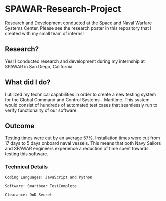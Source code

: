 # SPAWAR-Research-Project
Research and Development conducted at the Space and Naval Warfare Systems Center. Please see the research poster in this repository that I created with my small team of interns!

## Research?
Yes! I conducted research and development during my internship at SPAWAR in San Diego, California.

## What did I do?
I utilized my technical capabilities in order to create a new testing system for the Global Command and Control Systems - Maritime. This system would consist of hundreds of automated test cases that seamlessly run to verify functionality of our software.

## Outcome
Testing times were cut by an average 57%. Installation times were cut from 17 days to 5 days onboard naval vessels. This means that both Navy Sailors and SPAWAR engineers experience a reduction of time spent towards testing this software.

### Technical Details
```
Coding Languages: JavaScript and Python
```
```
Software: Smartbear TestComplete
```
```
Clearance: DoD Secret
```


